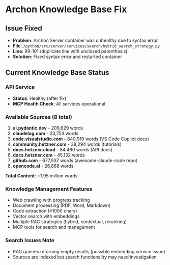 # Archon Knowledge Base Fix

## Issue Fixed
- **Problem**: Archon Server container was unhealthy due to syntax error
- **File**: `/python/src/server/services/search/hybrid_search_strategy.py`
- **Line**: 99-101 (duplicate line with unclosed parenthesis)
- **Solution**: Fixed syntax error and restarted container

## Current Knowledge Base Status

### API Service
- **Status**: Healthy (after fix)
- **MCP Health Check**: All services operational

### Available Sources (8 total)
1. **ai.pydantic.dev** - 209,829 words
2. **claudelog.com** - 23,753 words  
3. **code.visualstudio.com** - 840,919 words (VS Code Copilot docs)
4. **community.hetzner.com** - 38,294 words (tutorials)
5. **docs.hetzner.cloud** - 84,480 words (API docs)
6. **docs.hetzner.com** - 45,132 words
7. **github.com** - 677,937 words (awesome-claude-code repo)
8. **opencode.ai** - 26,868 words

**Total Content**: ~1.95 million words

### Knowledge Management Features
- Web crawling with progress tracking
- Document processing (PDF, Word, Markdown)
- Code extraction (≥1000 chars)
- Vector search with embeddings
- Multiple RAG strategies (hybrid, contextual, reranking)
- MCP tools for search and management

### Search Issues Note
- RAG queries returning empty results (possible embedding service issue)
- Sources are indexed but search functionality may need investigation